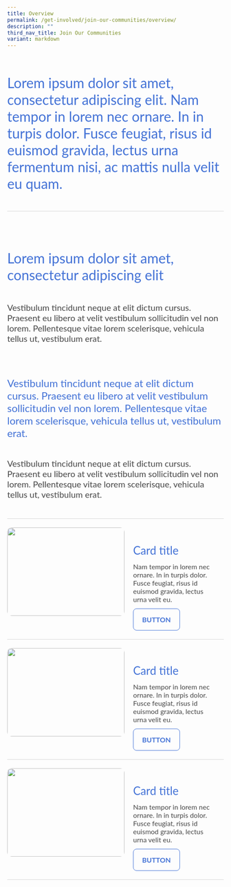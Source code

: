 ```yaml
---
title: Overview
permalink: /get-involved/join-our-communities/overview/
description: ""
third_nav_title: Join Our Communities
variant: markdown
---
```

<style>
    .iso-template h3 {
        color: #4372D6 !important;
        font-family: Lato;
        font-size: 32px;
        font-style: normal;
        font-weight: 400;
        line-height: normal;
        margin-bottom: 0px;
    }

    .iso-template h4 {
        color: #4372D6 !important;
        font-family: Lato;
        font-size: 26px;
        font-style: normal;
        font-weight: 400;
        line-height: normal;
        margin-bottom: 0px;
    }

    .iso-template h5 {
        color: #4372D6 !important;
        font-family: Lato;
        font-size: 24px;
        font-style: normal;
        font-weight: 400;
        line-height: normal;
        margin-bottom: 0px;
    }

    .iso-template .body-text-regular {
        color: #484848 !important;
        font-family: Lato;
        font-size: 20px;
        font-style: normal;
        font-weight: 400;
        line-height: normal;
    }

    .iso-template .body-text-small {
        color: #484848 !important;
        font-family: Lato;
        font-size: 16px;
        font-style: normal;
        font-weight: 400;
        line-height: normal;
    }

    .iso-template .body-text-bold {
        color: #000 !important;
        font-family: Lato;
        font-size: 20px;
        font-style: normal;
        font-weight: 700;
        line-height: normal;
    }

    .iso-template .body-text-small-bold {
        color: #4372D6 !important;
        font-family: Lato;
        font-size: 16px;
        font-style: normal;
        font-weight: 700;
        line-height: normal;
    }

    .iso-template .anchorlink {
        color: #4372D6 !important;
        font-family: Lato;
        font-size: 20px;
        font-style: normal;
        font-weight: 700;
        line-height: normal;
        text-decoration-line: underline;
    }

    .iso-template .button-default {
        width: auto;
        height: auto;
        padding: 15px 20px;
        border-radius: 8px;
        border: 1px solid #4372D6;
        color: #4372D6 !important;
        font-family: Lato;
        font-size: 16px;
        font-style: normal;
        font-weight: 700;
        line-height: normal;
        text-transform: uppercase;
        cursor: pointer;
        display: inline-block;
    }

    .iso-template .button-blue {
        width: auto;
        height: auto;
        padding: 15px 20px;
        border-radius: 8px;
        border: 1px solid #4372D6;
        color: #fff !important;
        background-color: #4372D6;
        font-family: Lato;
        font-size: 16px;
        font-style: normal;
        font-weight: 700;
        line-height: normal;
        text-transform: uppercase;
        cursor: pointer;
        display: inline-block;
    }

    .iso-template .button-blue > svg {
        display: inline;
        margin-left: 15px
    }

    @media only screen and (max-width: 768px) {
        .iso-template h3 {
            font-size: 28px;
        }

        .iso-template h4 {
            font-size: 24px;
        }

        .iso-template h5 {
            font-size: 22px;
        }
    }
</style>
<style>
    .listing-template {
        width: 100%;
        display: flex;
        flex-direction: column;
    }

    .listing-template .section {
        width: 100%;
        position: relative;
    }

    .listing-template .section.heading-text {
        padding-bottom: 44px;
        border-bottom: 1px solid #d6d6d6;
        margin-bottom: 22px;
    }

    .listing-template .section.article-title {
        padding-top: 22px;
        padding-bottom: 22px;
    }

    .listing-template .section.article-subtitle {
        padding-top: 22px;
        padding-bottom: 22px;
    }

    .listing-template .section.article-text {
        padding-top: 22px;
        padding-bottom: 22px;
    }

    .listing-template .section.card-one-container {
        width: 100%;
        margin-top: 22px;
    }
</style>
<style>
    .listing-template .card-one-box {
        border-top: 1px solid #d6d6d6;
        width: 100%;
        height: auto;
        min-height: 205px;
        padding: 20px 0px;
        display: flex;
        flex-direction: row;
    }

    .listing-template .card-one-box:last-of-type {
        border-bottom: 1px solid #d6d6d6;
    }

    .listing-template .card-one-box > img {
        width: 273px;
        height: 205px;
        border-radius: 10px;
    }

    .listing-template .card-one-details {
        width: calc(100% - 273px);
        height: auto;
        box-sizing: border-box;
        padding: 0px 20px;
    }

    .listing-template .card-one-title {
        width: 100%;
        height: auto;
        float: left;
    }

    .listing-template .card-one-text {
        width: 100%;
        height: auto;
        padding: 12px 0px;
        float: left;
    }

    @media only screen and (max-width: 768px) {
        .listing-template .card-one-box {
            flex-direction: column-reverse;
        }

        .listing-template .card-one-box > img {
            width: 100%;
            height: auto;
            margin-top: 20px;
        }

        .listing-template .card-one-details {
            width: 100%;
            padding: 0px;
        }
    }
</style>
<style>
    .listing-template .card-two-container {
        width: 100%;
        margin-top: 22px;
        display: flex;
        flex-wrap: wrap;
    }

    .listing-template .card-two-box {
        height: auto;
        flex: 0 0 50%;
        box-sizing: border-box;
        padding-bottom: 44px
    }

    .listing-template .card-two-box:nth-of-type(odd) {
        padding-right: 12px;
    }

    .listing-template .card-two-box:nth-of-type(even) {
        padding-left: 12px;
    }

    .listing-template .card-two-box > img {
        width: 100%;
        height: auto;
        border-radius: 10px;
    }

    .listing-template .card-two-details {
        width: 100%;
        height: auto;
        box-sizing: border-box;
        padding-top: 20px;
    }

    .listing-template .card-two-title {
        width: 100%;
        height: auto;
        float: left;
    }

    .listing-template .card-two-text {
        width: 100%;
        height: auto;
        padding: 12px 0px;
        float: left;
    }

    @media only screen and (max-width: 1279px) {
        
    }

    @media only screen and (max-width: 1023px) {
        
    }

    @media only screen and (max-width: 768px) {
        .listing-template .card-two-box {
            flex: 0 0 100%;
        }

        .listing-template .card-two-box:nth-of-type(odd) {
            padding-right: 0px;
        }

        .listing-template .card-two-box:nth-of-type(even) {
            padding-left: 0px;
        }
    }
</style>
<style>
    .listing-template .card-three-container {
        width: 100%;
        margin-top: 22px;
        display: flex;
        flex-wrap: wrap;
    }

    .listing-template .card-three-box {
        height: auto;
        flex: 0 0 33.33333%;
        box-sizing: border-box;
        padding-bottom: 44px
    }

    .listing-template .card-three-box:nth-of-type(3n+1) {
        padding-right: 16px;
    }

    .listing-template .card-three-box:nth-of-type(3n+2) {
        padding-right: 8px;
        padding-left: 8px;
    }

    .listing-template .card-three-box:nth-of-type(3n+3) {
        padding-left: 16px;
    }

    .listing-template .card-three-box > img {
        width: 100%;
        height: auto;
        border-radius: 10px;
    }

    .listing-template .card-three-details {
        width: 100%;
        height: auto;
        box-sizing: border-box;
        padding-top: 20px;
    }

    .listing-template .card-three-title {
        width: 100%;
        height: auto;
        float: left;
    }

    .listing-template .card-three-text {
        width: 100%;
        height: auto;
        padding: 12px 0px;
        float: left;
    }

    @media only screen and (max-width: 1279px) {
        
    }

    @media only screen and (max-width: 1023px) {
        
    }

    @media only screen and (max-width: 768px) {
        .listing-template .card-three-box {
            flex: 0 0 100%;
        }

        .listing-template .card-three-box:nth-of-type(3n+1) {
            padding-right: 0px;
        }

        .listing-template .card-three-box:nth-of-type(3n+2) {
            padding-right: 0px;
            padding-left: 0px;
        }

        .listing-template .card-three-box:nth-of-type(3n+3) {
            padding-left: 0px;
        }
    }
</style>
<div class="iso-template listing-template">
    <div class="section heading-text">
        <h3>Lorem ipsum dolor sit amet, consectetur adipiscing elit. Nam tempor in lorem nec ornare. In in turpis dolor. Fusce feugiat, risus id euismod gravida, lectus urna fermentum nisi, ac mattis nulla velit eu quam.</h3>
    </div>
    <div class="section article-title">
        <h3>Lorem ipsum dolor sit amet, consectetur adipiscing elit</h3>
    </div>
    <div class="section article-text">
        <span class="body-text-regular">Vestibulum tincidunt neque at elit dictum cursus. Praesent eu libero at velit vestibulum sollicitudin vel non lorem. Pellentesque vitae lorem scelerisque, vehicula tellus ut, vestibulum erat.</span>
    </div>
    <div class="section article-subtitle">
        <h5>Vestibulum tincidunt neque at elit dictum cursus. Praesent eu libero at velit vestibulum sollicitudin vel non lorem. Pellentesque vitae lorem scelerisque, vehicula tellus ut, vestibulum erat.</h5>
    </div>
    <div class="section article-text">
        <span class="body-text-regular">Vestibulum tincidunt neque at elit dictum cursus. Praesent eu libero at velit vestibulum sollicitudin vel non lorem. Pellentesque vitae lorem scelerisque, vehicula tellus ut, vestibulum erat.</span>
    </div>
    <div class="section card-one-container">
        <div class="card-one-box">
            <img alt="" src="https://developers.elementor.com/docs/assets/img/elementor-placeholder-image.png">
            <div class="card-one-details">
                <div class="card-one-title">
                    <h4>Card title</h4>
                </div>
                <div class="card-one-text">
                    <span class="body-text-small">Nam tempor in lorem nec ornare. In in turpis dolor. Fusce feugiat, risus id euismod gravida, lectus urna velit eu.</span>
                </div>
                <div class="button-default">
                    BUTTON
                </div>
            </div>
        </div>
        <div class="card-one-box">
            <img alt="" src="https://developers.elementor.com/docs/assets/img/elementor-placeholder-image.png">
            <div class="card-one-details">
                <div class="card-one-title">
                    <h4>Card title</h4>
                </div>
                <div class="card-one-text">
                    <span class="body-text-small">Nam tempor in lorem nec ornare. In in turpis dolor. Fusce feugiat, risus id euismod gravida, lectus urna velit eu.</span>
                </div>
                <div class="button-default">
                    BUTTON
                </div>
            </div>
        </div>
        <div class="card-one-box">
            <img alt="" src="https://developers.elementor.com/docs/assets/img/elementor-placeholder-image.png">
            <div class="card-one-details">
                <div class="card-one-title">
                    <h4>Card title</h4>
                </div>
                <div class="card-one-text">
                    <span class="body-text-small">Nam tempor in lorem nec ornare. In in turpis dolor. Fusce feugiat, risus id euismod gravida, lectus urna velit eu.</span>
                </div>
                <div class="button-default">
                    BUTTON
                </div>
            </div>
        </div>
    </div>
</div>